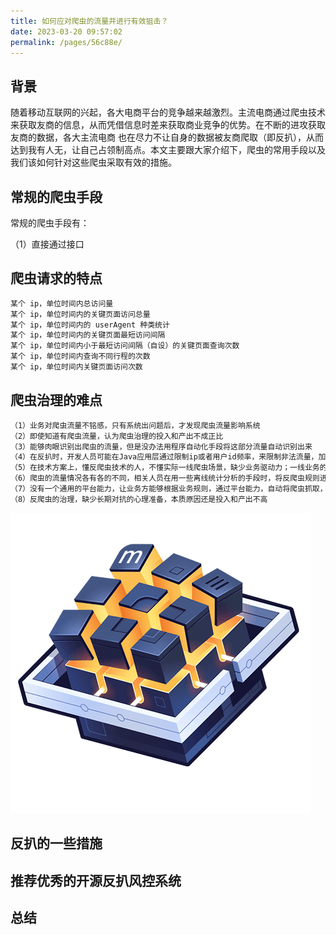 ```yaml
---
title: 如何应对爬虫的流量并进行有效狙击？
date: 2023-03-20 09:57:02
permalink: /pages/56c88e/
---
```


## 背景

随着移动互联网的兴起，各大电商平台的竞争越来越激烈。主流电商通过爬虫技术来获取友商的信息，从而凭借信息时差来获取商业竞争的优势。在不断的进攻获取友商的数据，各大主流电商
也在尽力不让自身的数据被友商爬取（即反扒），从而达到我有人无，让自己占领制高点。本文主要跟大家介绍下，爬虫的常用手段以及我们该如何针对这些爬虫采取有效的措施。

## 常规的爬虫手段

常规的爬虫手段有：

（1）直接通过接口

## 爬虫请求的特点

```markdown
某个 ip，单位时间内总访问量
某个 ip，单位时间内的关键页面访问总量
某个 ip，单位时间内的 userAgent 种类统计
某个 ip，单位时间内的关键页面最短访问间隔
某个 ip，单位时间内小于最短访问间隔（自设）的关键页面查询次数
某个 ip，单位时间内查询不同行程的次数
某个 ip，单位时间内关键页面访问次数 
```

## 爬虫治理的难点

```markdown
（1）业务对爬虫流量不铭感，只有系统出问题后，才发现爬虫流量影响系统
（2）即使知道有爬虫流量，认为爬虫治理的投入和产出不成正比
（3）能够肉眼识别出爬虫的流量，但是没办法用程序自动化手段将这部分流量自动识别出来
（4）在反扒时，开发人员可能在Java应用层通过限制ip或者用户id频率，来限制非法流量，加大了系统的复杂度，也降低了系统的稳定性
（5）在技术方案上，懂反爬虫技术的人，不懂实际一线爬虫场景，缺少业务驱动力；一线业务的人员由于涉及到不同领域的技术栈，又不好推进
（6）爬虫的流量情况各有各的不同，相关人员在用一些离线统计分析的手段时，将反爬虫规则进行硬编码，导致每抓一只爬虫都要编写N次代码，抓取成本高
（7）没有一个通用的平台能力，让业务方能够根据业务规则，通过平台能力，自动将爬虫抓取，并提供能力给业务方
（8）反爬虫的治理，缺少长期对抗的心理准备，本质原因还是投入和产出不高
```


![](/img/05.personal/more.png)

## 反扒的一些措施


## 推荐优秀的开源反扒风控系统



## 总结




